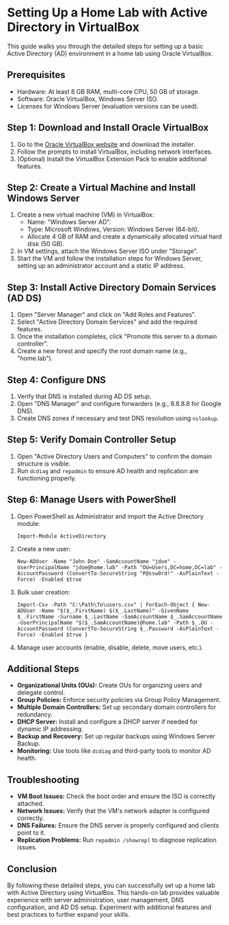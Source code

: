 <body>
    <h1>Setting Up a Home Lab with Active Directory in VirtualBox</h1>
    <p> This guide walks you through the detailed steps for setting up a basic Active Directory (AD) environment in a home lab using Oracle VirtualBox. </p>
    <h2>Prerequisites</h2>
<ul>
    <li>Hardware: At least 8 GB RAM, multi-core CPU, 50 GB of storage.</li>
    <li>Software: Oracle VirtualBox, Windows Server ISO.</li>
    <li>Licenses for Windows Server (evaluation versions can be used).</li>
</ul>

<h2>Step 1: Download and Install Oracle VirtualBox</h2>
<ol>
    <li>Go to the <a href="https://www.virtualbox.org/wiki/Downloads" target="_blank">Oracle VirtualBox website</a> and download the installer.</li>
    <li>Follow the prompts to install VirtualBox, including network interfaces.</li>
    <li>(Optional) Install the VirtualBox Extension Pack to enable additional features.</li>
</ol>

<h2>Step 2: Create a Virtual Machine and Install Windows Server</h2>
<ol>
    <li>Create a new virtual machine (VM) in VirtualBox:
        <ul>
            <li>Name: "Windows Server AD".</li>
            <li>Type: Microsoft Windows, Version: Windows Server (64-bit).</li>
            <li>Allocate 4 GB of RAM and create a dynamically allocated virtual hard disk (50 GB).</li>
        </ul>
    </li>
    <li>In VM settings, attach the Windows Server ISO under "Storage".</li>
    <li>Start the VM and follow the installation steps for Windows Server, setting up an administrator account and a static IP address.</li>
</ol>

<h2>Step 3: Install Active Directory Domain Services (AD DS)</h2>
<ol>
    <li>Open "Server Manager" and click on "Add Roles and Features".</li>
    <li>Select "Active Directory Domain Services" and add the required features.</li>
    <li>Once the installation completes, click "Promote this server to a domain controller".</li>
    <li>Create a new forest and specify the root domain name (e.g., "home.lab").</li>
</ol>

<h2>Step 4: Configure DNS</h2>
<ol>
    <li>Verify that DNS is installed during AD DS setup.</li>
    <li>Open "DNS Manager" and configure forwarders (e.g., 8.8.8.8 for Google DNS).</li>
    <li>Create DNS zones if necessary and test DNS resolution using <code>nslookup</code>.</li>
</ol>

<h2>Step 5: Verify Domain Controller Setup</h2>
<ol>
    <li>Open "Active Directory Users and Computers" to confirm the domain structure is visible.</li>
    <li>Run <code>dcdiag</code> and <code>repadmin</code> to ensure AD health and replication are functioning properly.</li>
</ol>

<h2>Step 6: Manage Users with PowerShell</h2>
<ol>
    <li>Open PowerShell as Administrator and import the Active Directory module:
        <pre><code>Import-Module ActiveDirectory</code></pre>
    </li>
    <li>Create a new user:
        <pre><code>New-ADUser -Name "John Doe" -SamAccountName "jdoe" -UserPrincipalName "jdoe@home.lab" -Path "OU=Users,DC=home,DC=lab" -AccountPassword (ConvertTo-SecureString "P@ssw0rd!" -AsPlainText -Force) -Enabled $true</code></pre>
    </li>
    <li>Bulk user creation:
        <pre><code>Import-Csv -Path "C:\Path\To\users.csv" | ForEach-Object { New-ADUser -Name "$($_.FirstName) $($_.LastName)" -GivenName $_.FirstName -Surname $_.LastName -SamAccountName $_.SamAccountName -UserPrincipalName "$($_.SamAccountName)@home.lab" -Path $_.OU -AccountPassword (ConvertTo-SecureString $_.Password -AsPlainText -Force) -Enabled $true }</code></pre>
    </li>
    <li>Manage user accounts (enable, disable, delete, move users, etc.).</li>
</ol>

<h2>Additional Steps</h2>
<ul>
    <li><strong>Organizational Units (OUs):</strong> Create OUs for organizing users and delegate control.</li>
    <li><strong>Group Policies:</strong> Enforce security policies via Group Policy Management.</li>
    <li><strong>Multiple Domain Controllers:</strong> Set up secondary domain controllers for redundancy.</li>
    <li><strong>DHCP Server:</strong> Install and configure a DHCP server if needed for dynamic IP addressing.</li>
    <li><strong>Backup and Recovery:</strong> Set up regular backups using Windows Server Backup.</li>
    <li><strong>Monitoring:</strong> Use tools like <code>dcdiag</code> and third-party tools to monitor AD health.</li>
</ul>

<h2>Troubleshooting</h2>
<ul>
    <li><strong>VM Boot Issues:</strong> Check the boot order and ensure the ISO is correctly attached.</li>
    <li><strong>Network Issues:</strong> Verify that the VM's network adapter is configured correctly.</li>
    <li><strong>DNS Failures:</strong> Ensure the DNS server is properly configured and clients point to it.</li>
    <li><strong>Replication Problems:</strong> Run <code>repadmin /showrepl</code> to diagnose replication issues.</li>
</ul>

<h2>Conclusion</h2>
<p>By following these detailed steps, you can successfully set up a home lab with Active Directory using VirtualBox. This hands-on lab provides valuable experience with server administration, user management, DNS configuration, and AD DS setup. Experiment with additional features and best practices to further expand your skills.</p>
